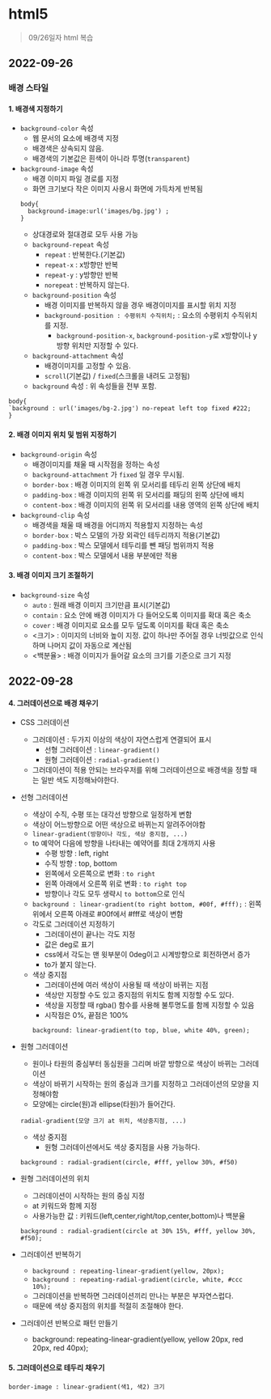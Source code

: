 # html5

> 09/26일자 html 복습

## 2022-09-26

### 배경 스타일

#### 1. 배경색 지정하기

- `background-color` 속성
  - 웹 문서의 요소에 배경색 지정
  - 배경색은 상속되지 않음.
  - 배경색의 기본값은 흰색이 아니라 투명(`transparent`)
- `background-image` 속성
  - 배경 이미지 파일 경로를 지정
  - 화면 크기보다 작은 이미지 사용시 화면에 가득차게 반복됨
  ```
  body{
  	background-image:url('images/bg.jpg') ;
  }
  ```
  - 상대경로와 절대경로 모두 사용 가능
  - `background-repeat` 속성
    - `repeat` : 반복한다.(기본값)
    - `repeat-x` : x방향만 반복
    - `repeat-y` : y방향만 반복
    - `norepeat` : 반복하지 않는다.
  - `background-position` 속성
    - 배경 이미지를 반복하지 않을 경우 배경이미지를 표시할 위치 지정
    - `background-position : 수평위치 수직위치;` : 요소의 수평위치 수직위치를 지정.
      - `background-position-x`, `background-position-y`로 x방향이나 y방향 위치만 지정할 수 있다.
  - `background-attachment` 속성
    - 배경이미지를 고정할 수 있음.
    - `scroll`(기본값) / `fixed`(스크롤을 내려도 고정됨)
  - `background` 속성 : 위 속성들을 전부 포함.

```
body{
`background : url('images/bg-2.jpg') no-repeat left top fixed #222;
}
```

#### 2. 배경 이미지 위치 및 범위 지정하기

- `background-origin` 속성
  - 배경이미지를 채울 때 시작점을 정하는 속성
  - `background-attachment` 가 `fixed` 일 경우 무시됨.
  - `border-box` : 배경 이미지의 왼쪽 위 모서리를 테두리 왼쪽 상단에 배치
  - `padding-box` : 배경 이미지의 왼쪽 위 모서리를 패딩의 왼쪽 상단에 배치
  - `content-box` : 배경 이미지의 왼쪽 위 모서리를 내용 영역의 왼쪽 상단에 배치
- `background-clip` 속성
  - 배경색을 채울 때 배경을 어디까지 적용할지 지정하는 속성
  - `border-box` : 박스 모델의 가장 외곽인 테두리까지 적용(기본값)
  - `padding-box` : 박스 모델에서 테두리를 뺀 패딩 범위까지 적용
  - `content-box` : 박스 모델에서 내용 부분에만 적용

#### 3. 배경 이미지 크기 조절하기

- `background-size` 속성
  - `auto` : 원래 배경 이미지 크기만큼 표시(기본값)
  - `contain` : 요소 안에 배경 이미지가 다 들어오도록 이미지를 확대 혹은 축소
  - `cover` : 배경 이미지로 요소를 모두 덮도록 이미지를 확대 혹은 축소
  - <크기> : 이미지의 너비와 높이 지정. 값이 하나만 주어질 경우 너빗값으로 인식하며 나머지 값이 자동으로 계산됨
  - <백분율> : 배경 이미지가 들어갈 요소의 크기를 기준으로 크기 지정

## 2022-09-28

#### 4. 그러데이션으로 배경 채우기

- CSS 그러데이션

  - 그러데이션 : 두가지 이상의 색상이 자연스럽게 연결되어 표시
    - 선형 그러데이션 : `linear-gradient()`
    - 원형 그러데이션 : `radial-gradient()`
  - 그러데이션이 적용 안되는 브라우저를 위해 그러데이션으로 배경색을 정할 때는 일반 색도 지정해놔야한다.

- 선형 그러데이션
  - 색상이 수직, 수평 또는 대각선 방향으로 일정하게 변함
  - 색상이 어느방향으로 어떤 색상으로 바뀌는지 알려주어야함
  - `linear-gradient(방향이나 각도, 색상 중지점, ...)`
  - to 예약어 다음에 방향을 나타내는 예약어를 최대 2개까지 사용
    - 수평 방향 : left, right
    - 수직 방향 : top, bottom
    - 왼쪽에서 오른쪽으로 변화 : `to right`
    - 왼쪽 아래에서 오른쪽 위로 변화 : `to right top`
    - 방향이나 각도 모두 생략시 `to bottom`으로 인식
  - `background : linear-gradient(to right bottom, #00f, #fff);` : 왼쪽 위에서 오른쪽 아래로 #00f에서 #fff로 색상이 변함
  - 각도로 그러데이션 지정하기
    - 그러데이션이 끝나는 각도 지정
    - 값은 deg로 표기
    - css에서 각도는 맨 윗부분이 0deg이고 시계방향으로 회전하면서 증가
    - to가 붙지 않는다.
  - 색상 중지점
    - 그러데이션에 여러 색상이 사용될 때 색상이 바뀌는 지점
    - 색상만 지정할 수도 있고 중지점의 위치도 함께 지정할 수도 있다.
    - 색상을 지정할 때 rgba() 함수를 사용해 불투명도를 함께 지정할 수 있음
    - 시작점은 0%, 끝점은 100%
    ```
    background: linear-gradient(to top, blue, white 40%, green);
    ```
- 원형 그러데이션

  - 원이나 타원의 중심부터 동심원을 그리며 바깥 방향으로 색상이 바뀌는 그러데이션
  - 색상이 바뀌기 시작하는 원의 중심과 크기를 지정하고 그러데이션의 모양을 지정해야함
  - 모양에는 circle(원)과 ellipse(타원)가 들어간다.

  ```
  radial-gradient(모양 크기 at 위치, 색상중지점, ...)
  ```

  - 색상 중지점
    - 원형 그러데이션에서도 색상 중지점을 사용 가능하다.

  ```
  background : radial-gradient(circle, #fff, yellow 30%, #f50)
  ```

- 원형 그러데이션의 위치

  - 그러데이션이 시작하는 원의 중심 지정
  - at 키워드와 함께 지정
  - 사용가능한 값 : 키워드(left,center,right/top,center,bottom)나 백분율

  ```
  background : radial-gradient(circle at 30% 15%, #fff, yellow 30%, #f50);
  ```

- 그러데이션 반복하기
  - `background : repeating-linear-gradient(yellow, 20px);`
  - `background : repeating-radial-gradient(circle, white, #ccc 10%);`
  - 그러데이션을 반복하면 그러데이션끼리 만나는 부분은 부자연스럽다.
  - 때문에 색상 중지점의 위치를 적절히 조절해야 한다.
- 그러데이션 반복으로 패턴 만들기
  - background: repeating-linear-gradient(yellow, yellow 20px, red 20px, red 40px);

#### 5. 그러데이션으로 테두리 채우기

```
border-image : linear-gradient(색1, 색2) 크기
```
